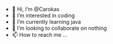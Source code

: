 - 👋 Hi, I’m @Carokas
- 👀 I’m interested in coding
- 🌱 I’m currently learning java
- 💞️ I’m looking to collaborate on nothing 
- 📫 How to reach me ...

<!---
Carokas/Carokas is a ✨ special ✨ repository because its `README.md` (this file) appears on your GitHub profile.
You can click the Preview link to take a look at your changes.
--->
